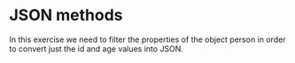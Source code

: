 # JSON methods

In this exercise we need to filter the properties of the object
person in order to convert just the id and age values into JSON.
